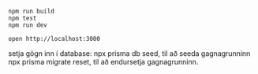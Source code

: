```
npm run build
npm test
npm run dev
```

```
open http://localhost:3000
```
setja gögn inn í database:
npx prisma db seed, til að seeda gagnagrunninn
npx prisma migrate reset, til að endursetja gagnagrunninn.

